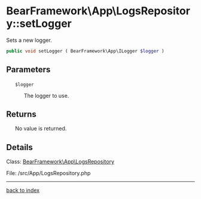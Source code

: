 # BearFramework\App\LogsRepository::setLogger

Sets a new logger.

```php
public void setLogger ( BearFramework\App\ILogger $logger )
```

## Parameters

&nbsp;&nbsp;&nbsp;&nbsp;&nbsp;&nbsp;`$logger`

&nbsp;&nbsp;&nbsp;&nbsp;&nbsp;&nbsp;&nbsp;&nbsp;&nbsp;&nbsp;&nbsp;&nbsp;The logger to use.

## Returns

&nbsp;&nbsp;&nbsp;&nbsp;&nbsp;&nbsp;No value is returned.

## Details

Class: [BearFramework\App\LogsRepository](bearframework.app.logsrepository.class.md)

File: /src/App/LogsRepository.php

---

[back to index](index.md)

